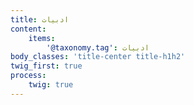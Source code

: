 ```yaml
---
title: ادبیات
content:
    items:  
        '@taxonomy.tag': ادبیات
body_classes: 'title-center title-h1h2'
twig_first: true
process:
    twig: true
---
```

